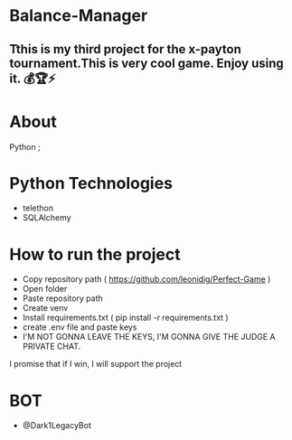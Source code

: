 # Balance-Manager
## Tthis is my third project for the x-payton tournament.This is very cool game. Enjoy using it. 💰🏆⚡


# About
Python ; 

# Python Technologies
- telethon
- SQLAlchemy

# How to run the project
- Copy repository path
( https://github.com/leonidig/Perfect-Game )
- Open folder
- Paste repository path
- Create venv
- Install requirements.txt
( pip install -r requirements.txt )
- create .env file and paste keys
- I'M NOT GONNA LEAVE THE KEYS, I'M GONNA GIVE THE JUDGE A PRIVATE CHAT.

I promise that if I win, I will support the project 

# BOT
- @Dark1LegacyBot
